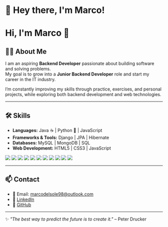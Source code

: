 # 🚀 Hey there, I'm Marco!  

# Hi, I'm Marco 👋  

## 👨‍💻 About Me  
I am an aspiring **Backend Developer** passionate about building software and solving problems.  
My goal is to grow into a **Junior Backend Developer** role and start my career in the IT industry.  

I’m constantly improving my skills through practice, exercises, and personal projects, while exploring both backend development and web technologies.  

---

## 🛠️ Skills  

- **Languages:** Java ☕ | Python 🐍 | JavaScript  
- **Frameworks & Tools:** Django | JPA | Hibernate  
- **Databases:** MySQL | MongoDB | SQL  
- **Web Development:** HTML5 | CSS3 | JavaScript   

<p align="left">
  <img src="https://img.shields.io/badge/Java-ED8B00?style=flat&logo=java&logoColor=white"/>
  <img src="https://img.shields.io/badge/Python-3776AB?style=flat&logo=python&logoColor=white"/>
  <img src="https://img.shields.io/badge/Django-092E20?style=flat&logo=django&logoColor=white"/>
  <img src="https://img.shields.io/badge/MySQL-4479A1?style=flat&logo=mysql&logoColor=white"/>
  <img src="https://img.shields.io/badge/MongoDB-4EA94B?style=flat&logo=mongodb&logoColor=white"/>
  <img src="https://img.shields.io/badge/Hibernate-59666C?style=flat&logo=hibernate&logoColor=yellow"/>
  <img src="https://img.shields.io/badge/HTML5-E34F26?style=flat&logo=html5&logoColor=white"/>
  <img src="https://img.shields.io/badge/CSS3-1572B6?style=flat&logo=css3&logoColor=white"/>
  <img src="https://img.shields.io/badge/JavaScript-F7DF1E?style=flat&logo=javascript&logoColor=black"/>
  <img src="https://img.shields.io/badge/Git-F05032?style=flat&logo=git&logoColor=white"/>
  <img src="https://img.shields.io/badge/GitHub-181717?style=flat&logo=github&logoColor=white"/>
</p>  

---

## 📫 Contact  
- 📧 Email: marcodelsole98@outlook.com  
- 💼 [LinkedIn](www.linkedin.com/in/marco-del-sole-8bb36a364)  
- 🐙 [GitHub](https://github.com/MarcoDSdev)  

---

✨ *"The best way to predict the future is to create it."* – Peter Drucker  

